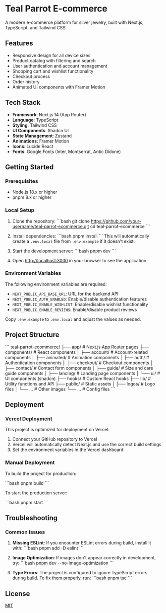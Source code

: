 # Teal Parrot E-commerce

A modern e-commerce platform for silver jewelry, built with Next.js, TypeScript, and Tailwind CSS.

## Features

- Responsive design for all device sizes
- Product catalog with filtering and search
- User authentication and account management
- Shopping cart and wishlist functionality
- Checkout process
- Order history
- Animated UI components with Framer Motion

## Tech Stack

- **Framework**: Next.js 14 (App Router)
- **Language**: TypeScript
- **Styling**: Tailwind CSS
- **UI Components**: Shadcn UI
- **State Management**: Zustand
- **Animations**: Framer Motion
- **Icons**: Lucide React
- **Fonts**: Google Fonts (Inter, Montserrat, Antic Didone)

## Getting Started

### Prerequisites

- Node.js 18.x or higher
- pnpm 8.x or higher

### Local Setup

1. Clone the repository:
   \`\`\`bash
   git clone https://github.com/your-username/teal-parrot-ecommerce.git
   cd teal-parrot-ecommerce
   \`\`\`

2. Install dependencies:
   \`\`\`bash
   pnpm install
   \`\`\`
   This will automatically create a `.env.local` file from `.env.example` if it doesn't exist.

3. Start the development server:
   \`\`\`bash
   pnpm dev
   \`\`\`

4. Open [http://localhost:3000](http://localhost:3000) in your browser to see the application.

### Environment Variables

The following environment variables are required:

- `NEXT_PUBLIC_API_BASE_URL`: URL for the backend API
- `NEXT_PUBLIC_AUTH_ENABLED`: Enable/disable authentication features
- `NEXT_PUBLIC_ENABLE_WISHLIST`: Enable/disable wishlist functionality
- `NEXT_PUBLIC_ENABLE_REVIEWS`: Enable/disable product reviews

Copy `.env.example` to `.env.local` and adjust the values as needed.

## Project Structure

\`\`\`
teal-parrot-ecommerce/
├── app/                  # Next.js App Router pages
├── components/           # React components
│   ├── account/          # Account-related components
│   ├── animated/         # Animation components
│   ├── auth/             # Authentication components
│   ├── checkout/         # Checkout components
│   ├── contact/          # Contact form components
│   ├── guide/            # Size and care guide components
│   ├── landing/          # Landing page components
│   └── ui/               # UI components (shadcn)
├── hooks/                # Custom React hooks
├── lib/                  # Utility functions and API
├── public/               # Static assets
│   ├── logos/            # Logo files
│   └── ...               # Other images
└── ...                   # Config files
\`\`\`

## Deployment

### Vercel Deployment

This project is optimized for deployment on Vercel:

1. Connect your GitHub repository to Vercel
2. Vercel will automatically detect Next.js and use the correct build settings
3. Set the environment variables in the Vercel dashboard

### Manual Deployment

To build the project for production:

\`\`\`bash
pnpm build
\`\`\`

To start the production server:

\`\`\`bash
pnpm start
\`\`\`

## Troubleshooting

### Common Issues

1. **Missing ESLint**: If you encounter ESLint errors during build, install it with:
   \`\`\`bash
   pnpm add -D eslint
   \`\`\`

2. **Image Optimization**: If images don't appear correctly in development, try:
   \`\`\`bash
   pnpm dev --no-image-optimization
   \`\`\`

3. **Type Errors**: The project is configured to ignore TypeScript errors during build. To fix them properly, run:
   \`\`\`bash
   pnpm tsc
   \`\`\`

## License

[MIT](LICENSE)
